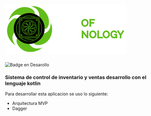 # ![Logo del proyecto](https://github.com/Nicole-Palomino/ART_OF_TECHNOLOGY/blob/pintadojhon/app/src/main/res/drawable/logo.png)
![Badge en Desarollo](https://img.shields.io/badge/STATUS-EN%20DESAROLLO-green)

### Sistema de control de inventario y ventas desarrollo con el lenguaje kotlin

Para desarrollar esta aplicacion se uso lo siguiente:
- Arquitectura MVP
- Dagger
